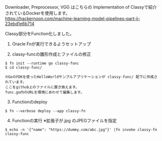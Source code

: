Downloader, Preprocessor, VGG はこちらの Implementation of Classyで紹介されているDockerを使用します。  
https://hackernoon.com/machine-learning-model-pipelines-part-ii-23ebd1e6b714
  
Classy部分をFunction化しました。

1. Oracle Fnが実行できるようセットアップ

2. classy-funcの雛形作成とファイルの修正
```
$ fn init --runtime go classy-func
$ cd classy-func/

※GoのFDKを使ったHelloWorldサンプルアプリケーションが classy-func/ 配下に作成されています。
ここをgithub上のファイルに置き換えます。
func.go内のURLを環境にあわせて編集します。
```

3. Functionのdeploy 
```
$ fn --verbose deploy --app classy-fn
```

4. Functionの実行 ※拡張子が.jpg のJPEGファイルを指定
```
$ echo -n '{"name": "https://dummy.com/abc.jpg"}' |fn invoke classy-fn  classy-func
```
